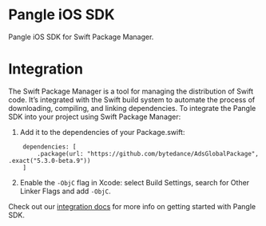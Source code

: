 # Pangle iOS SDK
Pangle iOS SDK for Swift Package Manager.

# Integration
The Swift Package Manager is a tool for managing the distribution of Swift code. It’s integrated with the Swift build system to automate the process of downloading, compiling, and linking dependencies.
To integrate the Pangle SDK into your project using Swift Package Manager:
1. Add it to the dependencies of your Package.swift:
```objc
    dependencies: [
        .package(url: "https://github.com/bytedance/AdsGlobalPackage", .exact("5.3.0-beta.9"))
    ]
```
2. Enable the `-ObjC` flag in Xcode: select Build Settings, search for Other Linker Flags and add `-ObjC`.

Check out our [integration docs](https://www.pangleglobal.com/zh/integration/integrate-pangle-sdk-for-ios) for more info on getting started with Pangle SDK.
